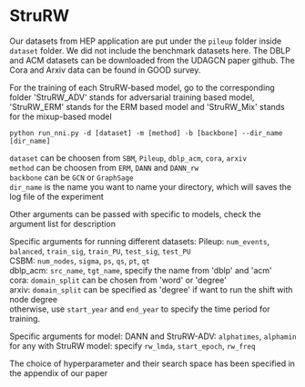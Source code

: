 # StruRW
Our datasets from HEP application are put under the `pileup` folder inside `dataset` folder. We did not include the benchmark datasets here. The DBLP and ACM datasets can be downloaded from the UDAGCN paper github. The Cora and Arxiv data can be found in GOOD survey. 

For the training of each StruRW-based model, go to the corresponding folder
'StruRW_ADV' stands for adversarial training based model, 'StruRW_ERM' stands for the ERM based model and 'StruRW_Mix' stands for the mixup-based model
```
python run_nni.py -d [dataset] -m [method] -b [backbone] --dir_name [dir_name]
```

`dataset` can be choosen from `SBM`, `Pileup`, `dblp_acm`, `cora`, `arxiv`\
`method` can be choosen from `ERM`, `DANN` and `DANN_rw`\
`backbone` can be `GCN` or `GraphSage`\
`dir_name` is the name you want to name your directory, which will saves the log file of the experiment

Other arguments can be passed with specific to models, check the argument list for description

Specific arguments for running different datasets:
Pileup: `num_events`, `balanced`, `train_sig`, `train_PU`, `test_sig`, `test_PU`\
CSBM: `num_nodes`, `sigma`, `ps`, `qs`, `pt`, `qt`\
dblp_acm: `src_name`, `tgt_name`, specify the name from 'dblp' and 'acm'\
cora: `domain_split` can be chosen from 'word' or 'degree'\
arxiv: `domain_split` can be specified as 'degree' if want to run the shift with node degree\
otherwise, use `start_year` and `end_year` to specify the time period for training.

Specific arguments for model:
DANN and StruRW-ADV: `alphatimes`, `alphamin`\
for any with StruRW model: specify `rw_lmda`, `start_epoch`, `rw_freq`

The choice of hyperparameter and their search space has been specified in the appendix of our paper
